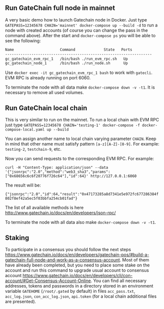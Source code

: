 ## Run GateChain full node in mainnet

A very basic demo how to launch Gatechain node in Docker. Just type `GATEPASS=12345678 CHAIN='mainnet' docker-compose up --build -d`
to run a node with created accounts (of course you can change the pass in the command above). 
After the start and `docker-compose ps` you will be able to see the following:
```bash
Name                     Command             State   Ports
-------------------------------------------------------------------
gc_gatechain_evm_rpc_1   /bin/bash ./run_evm_rpc.sh   Up           
gc_gatechain_node_1      /bin/bash ./run_node.sh      Up
```
Use `docker exec -it gc_gatechain_evm_rpc_1 bash` to work with `gatecli`. 
EVM RPC is already running on port 6060.

To terminate the node with all data make `docker-compose down -v -t1`. It is necessary to remove all used volumes.

## Run GateChain local chain

This is very similar to run on the mainnet.
To run a local chain with EVM RPC just type `GATEPASS=12345678 CHAIN='testing-1' docker-compose -f docker-compose-local.yaml up --build`

You can assign another name to local chain varying parameter `CHAIN`. Keep in mind that other name must satisfy pattern 
`[a-z][A-Z]-[0-9]`. For example: `testing-2`, `testchain-9`, etc.

Now you can send requests to the corresponding EVM RPC. For example:

`curl -H "Content-Type: application/json" --data '{"jsonrpc":"2.0","method":"web3_sha3","params":["0x68656c6c6f20776f726c64"],"id":64}' http://127.0.0.1:6060`

The result will be:

`{"jsonrpc":"2.0","id":64,"result":"0x47173285a8d7341e5e972fc677286384f802f8ef42a5ec5f03bbfa254cb01fad"}`

The list of all available methods is here http://www.gatechain.io/docs/en/developers/json-rpc/

To terminate the node with all data also make `docker-compose down -v -t1`.

## Staking 
To participate in a consensus you should follow the next steps 
https://www.gatechain.io/docs/en/developers/gatechain-pos/#build-a-gatechain-full-node-and-work-as-a-consensus-account.
Most of them have already been completed, but you need to place some stake on the account and 
run this command to upgrade usual account to consensus account
https://www.gatechain.io/docs/en/developers/cli/con-account/#Get-Consensus-Account-Online.
You can find all necessary addresses, tokens and passwords in a directory stored in an environment 
variable `GATEHOME` (`/root/.gated` by default) in files 
`acc_pass.txt`, `acc_log.json`, `con_acc_log.json`, `api.token` (for a local chain additional files are presented).